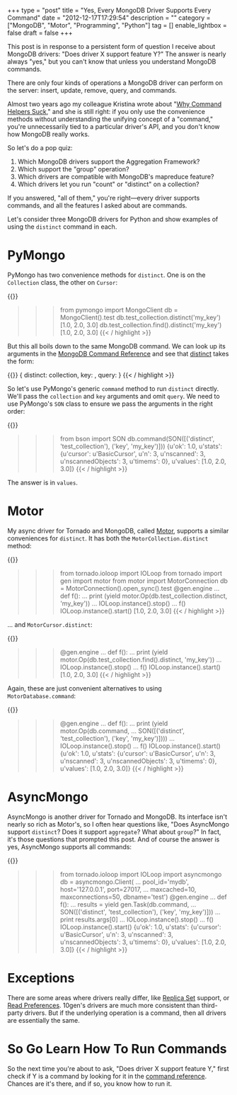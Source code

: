 +++
type = "post"
title = "Yes, Every MongoDB Driver Supports Every Command"
date = "2012-12-17T17:29:54"
description = ""
category = ["MongoDB", "Motor", "Programming", "Python"]
tag = []
enable_lightbox = false
draft = false
+++

<p>This post is in response to a persistent form of question I receive about MongoDB drivers: "Does driver X support feature Y?" The answer is nearly always "yes," but you can't know that unless you understand MongoDB commands.</p>
<p>There are only four kinds of operations a MongoDB driver can perform on the server: insert, update, remove, query, and commands.</p>
<p>Almost two years ago my colleague Kristina wrote about "<a href="http://www.kchodorow.com/blog/2011/01/25/why-command-helpers-suck/">Why Command Helpers Suck</a>," and she is still right: if you only use the convenience methods without understanding the unifying concept of a "command," you're unnecessarily tied to a particular driver's API, and you don't know how MongoDB really works.</p>
<p>So let's do a pop quiz:</p>
<ol>
<li>Which MongoDB drivers support the Aggregation Framework?</li>
<li>Which support the "group" operation?</li>
<li>Which drivers are compatible with MongoDB's mapreduce feature?</li>
<li>Which drivers let you run "count" or "distinct" on a collection?</li>
</ol>
<p>If you answered, "all of them," you're right—every driver supports commands, and all the features I asked about are commands.</p>
<p>Let's consider three MongoDB drivers for Python and show examples of using the <code>distinct</code> command in each.</p>
<h1 id="pymongo">PyMongo</h1>
<p>PyMongo has two convenience methods for <code>distinct</code>. One is on the <code>Collection</code> class, the other on <code>Cursor</code>:</p>

{{<highlight python3>}}
>>> from pymongo import MongoClient
>>> db = MongoClient().test
>>> db.test_collection.distinct('my_key')
[1.0, 2.0, 3.0]
>>> db.test_collection.find().distinct('my_key')
[1.0, 2.0, 3.0]
{{< / highlight >}}

<p>But this all boils down to the same MongoDB command. We can look up its arguments in the <a href="http://docs.mongodb.org/manual/reference/commands/">MongoDB Command Reference</a> and see that <a href="http://docs.mongodb.org/manual/reference/commands/#distinct">distinct</a> takes the form:</p>

{{<highlight plain>}}
{ distinct: collection, key: <field>, query: <query> }
{{< / highlight >}}

<p>So let's use PyMongo's generic <code>command</code> method to run <code>distinct</code> directly. We'll pass the <code>collection</code> and <code>key</code> arguments and omit <code>query</code>. We need to use PyMongo's <code>SON</code> class to ensure we pass the arguments in the right order:</p>

{{<highlight python3>}}
>>> from bson import SON
>>> db.command(SON([('distinct', 'test_collection'), ('key', 'my_key')]))
{u'ok': 1.0,
 u'stats': {u'cursor': u'BasicCursor',
            u'n': 3,
            u'nscanned': 3,
            u'nscannedObjects': 3,
            u'timems': 0},
 u'values': [1.0, 2.0, 3.0]}
{{< / highlight >}}

<p>The answer is in <code>values</code>.</p>
<h1 id="motor">Motor</h1>
<p>My async driver for Tornado and MongoDB, called <a href="https://motor.readthedocs.io">Motor</a>, supports a similar conveniences for <code>distinct</code>. It has both the <code>MotorCollection.distinct</code> method:</p>

{{<highlight python3>}}
>>> from tornado.ioloop import IOLoop
>>> from tornado import gen
>>> import motor
>>> from motor import MotorConnection
>>> db = MotorConnection().open_sync().test
>>> @gen.engine
... def f():
...     print (yield motor.Op(db.test_collection.distinct, 'my_key'))
...     IOLoop.instance().stop()
... 
>>> f()
>>> IOLoop.instance().start()
[1.0, 2.0, 3.0]
{{< / highlight >}}

<p>... and <code>MotorCursor.distinct</code>:</p>

{{<highlight python3>}}
>>> @gen.engine
... def f():
...     print (yield motor.Op(db.test_collection.find().distinct, 'my_key'))
...     IOLoop.instance().stop()
... 
>>> f()
>>> IOLoop.instance().start()
[1.0, 2.0, 3.0]
{{< / highlight >}}

<p>Again, these are just convenient alternatives to using <code>MotorDatabase.command</code>:</p>

{{<highlight python3>}}
>>> @gen.engine
... def f():
...     print (yield motor.Op(db.command,
...         SON([('distinct', 'test_collection'), ('key', 'my_key')])))
...     IOLoop.instance().stop()
... 
>>> f()
>>> IOLoop.instance().start()
{u'ok': 1.0,
 u'stats': {u'cursor': u'BasicCursor',
            u'n': 3,
            u'nscanned': 3,
            u'nscannedObjects': 3,
            u'timems': 0},
 u'values': [1.0, 2.0, 3.0]}
{{< / highlight >}}

<h1 id="asyncmongo">AsyncMongo</h1>
<p>AsyncMongo is another driver for Tornado and MongoDB. Its interface isn't nearly so rich as Motor's, so I often hear questions like, "Does AsyncMongo support <code>distinct</code>? Does it support <code>aggregate</code>? What about <code>group</code>?" In fact, it's those questions that prompted this post. And of course the answer is yes, AsyncMongo supports all commands:</p>

{{<highlight python3>}}
>>> from tornado.ioloop import IOLoop
>>> import asyncmongo
>>> db = asyncmongo.Client(
...     pool_id='mydb', host='127.0.0.1', port=27017,
...     maxcached=10, maxconnections=50, dbname='test')
>>> @gen.engine
... def f():
...     results = yield gen.Task(db.command,
...         SON([('distinct', 'test_collection'), ('key', 'my_key')]))
...     print results.args[0]
...     IOLoop.instance().stop()
... 
>>> f()
>>> IOLoop.instance().start()
{u'ok': 1.0,
 u'stats': {u'cursor': u'BasicCursor',
            u'n': 3,
            u'nscanned': 3,
            u'nscannedObjects': 3,
            u'timems': 0},
 u'values': [1.0, 2.0, 3.0]}
{{< / highlight >}}

<h1 id="exceptions">Exceptions</h1>
<p>There are some areas where drivers really differ, like <a href="http://docs.mongodb.org/manual/replication/">Replica Set</a> support, or <a href="/reading-from-mongodb-replica-sets-with-pymongo/">Read Preferences</a>. 10gen's drivers are much more consistent than third-party drivers. But if the underlying operation is a command, then all drivers are essentially the same.</p>
<h1 id="so-go-learn-how-to-run-commands">So Go Learn How To Run Commands</h1>
<p>So the next time you're about to ask, "Does driver X support feature Y," first check if Y is a command by looking for it in the <a href="http://docs.mongodb.org/manual/reference/commands/">command reference</a>. Chances are it's there, and if so, you know how to run it.</p>
